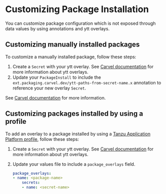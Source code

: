 # Customizing Package Installation

You can customize package configuration which is not exposed through data values by using annotations and ytt overlays.

## <a id="package-install"></a>Customizing manually installed packages

To customize a manually installed package, follow these steps: 

1. Create a `Secret` with your ytt overlay. See [Carvel documentation](https://carvel.dev/ytt/docs/v0.41.0/ytt-overlays/) for more information about ytt overlays.
2. Update your `PackageInstall` to include the `ext.packaging.carvel.dev/ytt-paths-from-secret-name.x` annotation to reference your new overlay `Secret`.

See [Carvel documentation](https://carvel.dev/kapp-controller/docs/v0.38.0/package-install-extensions/) for more information.

## <a id="profile-install"></a>Customizing packages installed by using a profile

To add an overlay to a package installed by using a [Tanzu Application Platform profile](install.md.hbs), follow these steps:

1. Create a `Secret` with your ytt overlay. See [Carvel documentation](https://carvel.dev/ytt/docs/v0.41.0/ytt-overlays/) for more information about ytt overlays.
1. Update your values file to include a `package_overlays` field.

    ```yaml
    package_overlays:
    - name: <package-name>
        secrets:
        - name: <secret-name>
    ```

